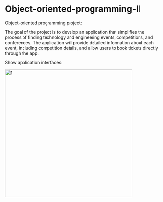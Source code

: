 # Object-oriented-programming-II

Object-oriented programming project:

The goal of the project is to develop an application that simplifies the process of finding technology and engineering events, competitions, and conferences. The application will provide detailed information about each event, including competition details, and allow users to book tickets directly through the app.

Show application interfaces:

<img width="415" alt="1" src="https://github.com/LuluwaM/Object-oriented-programming-II/assets/113927014/b6557cfb-a046-44c2-96ad-ee49e33fe4d1">

